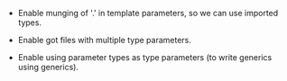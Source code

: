 - Enable munging of '.' in template parameters, so we can use imported
  types.

- Enable got files with multiple type parameters.

- Enable using parameter types as type parameters (to write generics
  using generics).
